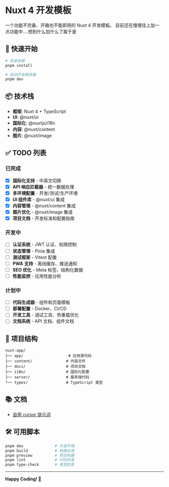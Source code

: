 # Nuxt 4 开发模板

一个功能不完备、开箱也不能即用的 Nuxt 4 开发模板。
目前还在慢慢往上加一点功能中....想到什么加什么了属于是

## 🚀 快速开始

```bash
# 安装依赖
pnpm install

# 启动开发服务器
pnpm dev
```

## 📦 技术栈

- **框架**: Nuxt 4 + TypeScript
- **UI**: @nuxt/ui
- **国际化**: @nuxtjs/i18n
- **内容**: @nuxt/content
- **图片**: @nuxt/image

## ✅ TODO 列表

### 已完成

- [x] **国际化支持** - 中英文切换
- [x] **API 响应拦截器** - 统一数据处理
- [x] **多环境配置** - 开发/测试/生产环境
- [x] **UI 组件库** - @nuxt/ui 集成
- [x] **内容管理** - @nuxt/content 集成
- [x] **图片优化** - @nuxt/image 集成
- [x] **项目文档** - 开发标准和配置指南

### 开发中

- [ ] **认证系统** - JWT 认证、权限控制
- [ ] **状态管理** - Pinia 集成
- [ ] **测试框架** - Vitest 配置
- [ ] **PWA 支持** - 离线缓存、推送通知
- [ ] **SEO 优化** - Meta 标签、结构化数据
- [ ] **性能监控** - 应用性能分析

### 计划中

- [ ] **代码生成器** - 组件和页面模板
- [ ] **部署配置** - Docker、CI/CD
- [ ] **开发工具** - 调试工具、热重载优化
- [ ] **文档系统** - API 文档、组件文档

## 📁 项目结构

```
nuxt-app/
├── app/                    # 应用源代码
├── content/               # 内容文件
├── docs/                  # 项目文档
├── i18n/                  # 国际化配置
├── server/                # 服务端代码
└── types/                 # TypeScript 类型
```

## 📚 文档

- [自用 cursor 提示词](/.cursor/rules/)

## 🛠️ 可用脚本

```bash
pnpm dev              # 开发环境
pnpm build            # 构建应用
pnpm preview          # 预览构建
pnpm lint             # 代码检查
pnpm type-check       # 类型检查
```

---

**Happy Coding! 🎉**

